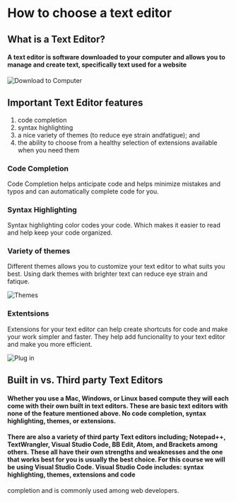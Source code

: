 # How to choose a text editor

## What is a Text Editor?

#### A text editor is software downloaded to your computer and allows you to manage and create text, specifically text used for a website

![Download to Computer](https://images.unsplash.com/photo-1634745646763-1f1183bb91c1?ixlib=rb-4.0.3&ixid=M3wxMjA3fDB8MHxzZWFyY2h8MXx8ZG93biUyMGFycm93fGVufDB8fDB8fHwy&auto=format&fit=crop&w=500&q=60)

## Important Text Editor features

1. code completion
2. syntax highlighting
3. a nice variety of themes (to reduce eye strain andfatigue); and
4. the ability to choose from a healthy selection of
extensions available when you need them

### Code Completion

Code Completion helps anticipate code and helps minimize mistakes and typos and can automatically complete code for you. 

### Syntax Highlighting

Syntax highlighting color codes your code. Which makes it easier to read and help keep your code organized.

### Variety of themes

Different themes allows you to customize your text editor to what suits you best. Using dark themes with brighter text can reduce eye strain and fatique.

![Themes](https://images.unsplash.com/photo-1524440914234-440f66215e1a?ixlib=rb-4.0.3&ixid=M3wxMjA3fDB8MHxzZWFyY2h8MjF8fHN0eWxlc3xlbnwwfHwwfHx8Mg%3D%3D&auto=format&fit=crop&w=500&q=60)

### Extentsions

Extensions for your text editor can help create shortcuts for code and make your work simpler and faster. They help add funcionality to your text editor and make you more efficient.

![Plug in](https://images.unsplash.com/photo-1520869562399-e772f042f422?ixlib=rb-4.0.3&ixid=M3wxMjA3fDB8MHxzZWFyY2h8NXx8cGx1ZyUyMGlufGVufDB8fDB8fHwy&auto=format&fit=crop&w=500&q=60)

## Built in vs. Third party Text Editors

#### Whether you use a Mac, Windows, or Linux based compute they will each come with their own built in text editors. These are basic text editors with none of the feature mentioned above. No code completion, syntax highlighting, themes, or extensions. 

#### There are also a variety of third party Text editors including; Notepad++, TextWrangler, Visual Studio Code, BB Edit, Atom, and Brackets among others. These all have their own strengths and weaknesses and the one that works best for you is usually the best choice. For this course we will be using Visual Studio Code. Visual Studio Code includes: syntax highlighting, themes, extensions and code
completion and is commonly used among web developers. 


